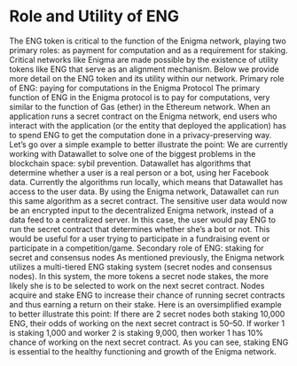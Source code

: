 # Role and Utility of ENG
The ENG token is critical to the function of the Enigma network, playing two primary roles: as payment for computation and as a requirement for staking. Critical networks like Enigma are made possible by the existence of utility tokens like ENG that serve as an alignment mechanism. Below we provide more detail on the ENG token and its utility within our network.
Primary role of ENG: paying for computations in the Enigma Protocol
The primary function of ENG in the Enigma protocol is to pay for computations, very similar to the function of Gas (ether) in the Ethereum network. When an application runs a secret contract on the Enigma network, end users who interact with the application (or the entity that deployed the application) has to spend ENG to get the computation done in a privacy-preserving way. Let’s go over a simple example to better illustrate the point:
We are currently working with Datawallet to solve one of the biggest problems in the blockchain space: sybil prevention. Datawallet has algorithms that determine whether a user is a real person or a bot, using her Facebook data. Currently the algorithms run locally, which means that Datawallet has access to the user data. By using the Enigma network, Datawallet can run this same algorithm as a secret contract. The sensitive user data would now be an encrypted input to the decentralized Enigma network, instead of a data feed to a centralized server. In this case, the user would pay ENG to run the secret contract that determines whether she’s a bot or not. This would be useful for a user trying to participate in a fundraising event or participate in a competition/game.
Secondary role of ENG: staking for secret and consensus nodes
As mentioned previously, the Enigma network utilizes a multi-tiered ENG staking system (secret nodes and consensus nodes). In this system, the more tokens a secret node stakes, the more likely she is to be selected to work on the next secret contract. Nodes acquire and stake ENG to increase their chance of running secret contracts and thus earning a return on their stake.
Here is an oversimplified example to better illustrate this point:
If there are 2 secret nodes both staking 10,000 ENG, their odds of working on the next secret contract is 50–50. If worker 1 is staking 1,000 and worker 2 is staking 9,000, then worker 1 has 10% chance of working on the next secret contract.
As you can see, staking ENG is essential to the healthy functioning and growth of the Enigma network.